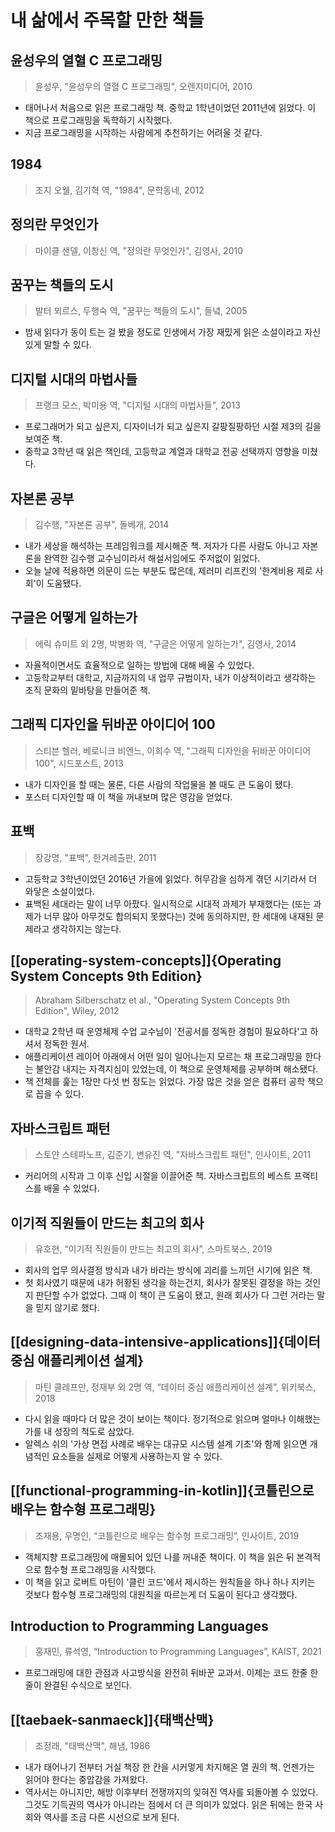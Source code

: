 # 내 삶에서 주목할 만한 책들

## 윤성우의 열혈 C 프로그래밍

> 윤성우, "윤성우의 열혈 C 프로그래밍", 오렌지미디어, 2010

* 태어나서 처음으로 읽은 프로그래밍 책. 중학교 1학년이었던 2011년에 읽었다. 이 책으로 프로그래밍을 독학하기 시작했다.
* 지금 프로그래밍을 시작하는 사람에게 추천하기는 어려울 것 같다.

## 1984

> 조지 오웰, 김기혁 역, "1984", 문학동네, 2012

## 정의란 무엇인가

> 마이클 샌델, 이창신 역, "정의란 무엇인가", 김영사, 2010

## 꿈꾸는 책들의 도시

> 발터 뫼르스, 두행숙 역, "꿈꾸는 책들의 도시", 들녘, 2005

* 밤새 읽다가 동이 트는 걸 봤을 정도로 인생에서 가장 재밌게 읽은 소설이라고 자신있게 말할 수 있다.

## 디지털 시대의 마법사들

> 프랭크 모스, 박미용 역, "디지털 시대의 마법사들", 2013

* 프로그래머가 되고 싶은지, 디자이너가 되고 싶은지 갈팡질팡하던 시절 제3의 길을 보여준 책.
* 중학교 3학년 때 읽은 책인데, 고등학교 계열과 대학교 전공 선택까지 영향을 미쳤다.

## 자본론 공부

> 김수행, "자본론 공부", 돌베개, 2014

* 내가 세상을 해석하는 프레임워크를 제시해준 책. 저자가 다른 사람도 아니고 자본론을 완역한 김수행 교수님이라서 해설서임에도 주저없이 읽었다.
* 오늘 날에 적용하면 의문이 드는 부분도 많은데, 제러미 리프킨의 '한계비용 제로 사회'이 도움됐다.

## 구글은 어떻게 일하는가

> 에릭 슈미트 외 2명, 박병화 역, "구글은 어떻게 일하는가", 김영사, 2014

* 자율적이면서도 효율적으로 일하는 방법에 대해 배울 수 있었다.
* 고등학교부터 대학교, 지금까지의 내 업무 규범이자, 내가 이상적이라고 생각하는 조직 문화의 밑바탕을 만들어준 책.

## 그래픽 디자인을 뒤바꾼 아이디어 100

> 스티븐 헬러, 베로니크 비엔느, 이희수 역, "그래픽 디자인을 뒤바꾼 아이디어 100", 시드포스트, 2013

* 내가 디자인을 할 때는 물론, 다른 사람의 작업물을 볼 때도 큰 도움이 됐다.
* 포스터 디자인할 때 이 책을 꺼내보며 많은 영감을 얻었다.

## 표백

> 장강명, "표백", 한겨레출판, 2011

* 고등학교 3학년이었던 2016년 가을에 읽었다. 허무감을 심하게 겪던 시기라서 더 와닿은 소설이었다.
* 표백된 세대라는 말이 너무 아팠다. 일시적으로 시대적 과제가 부재했다는 (또는 과제가 너무 많아 아무것도 합의되지 못했다는) 것에 동의하지만, 한 세대에 내재된 문제라고 생각하지는 않는다.

## [[operating-system-concepts]]{Operating System Concepts 9th Edition}

> Abraham Silberschatz et al., "Operating System Concepts 9th Edition", Wiley, 2012

* 대학교 2학년 때 운영체제 수업 교수님이 '전공서를 정독한 경험이 필요하다'고 하셔서 정독한 원서.
* 애플리케이션 레이어 아래에서 어떤 일이 일어나는지 모르는 채 프로그래밍을 한다는 불안감 내지는 자격지심이 있었는데, 이 책으로 운영체제를 공부하며 해소됐다.
* 책 전체를 훑는 1장만 다섯 번 정도는 읽었다. 가장 많은 것을 얻은 컴퓨터 공학 책으로 꼽을 수 있다.

## 자바스크립트 패턴

> 스토얀 스테파노프, 김준기, 변유진 역, "자바스크립트 패턴", 인사이트, 2011

* 커리어의 시작과 그 이후 신입 시절을 이끌어준 책. 자바스크립트의 베스트 프랙티스를 배울 수 있었다.

## 이기적 직원들이 만드는 최고의 회사

> 유호현, “이기적 직원들이 만드는 최고의 회사”, 스마트북스, 2019

* 회사의 업무 의사결정 방식과 내가 바라는 방식에 괴리를 느끼던 시기에 읽은 책.
* 첫 회사였기 때문에 내가 허황된 생각을 하는건지, 회사가 잘못된 결정을 하는 것인지 판단할 수가 없었다. 그때 이 책이 큰 도움이 됐고, 원래 회사가 다 그런 거라는 말을 믿지 않기로 했다.

## [[designing-data-intensive-applications]]{데이터 중심 애플리케이션 설계}

> 마틴 클레프만, 정재부 외 2명 역, “데이터 중심 애플리케이션 설계”, 위키북스, 2018

* 다시 읽을 때마다 더 많은 것이 보이는 책이다. 정기적으로 읽으며 얼마나 이해했는가를 내 성장의 척도로 삼았다.
* 알렉스 쉬의 '가상 면접 사례로 배우는 대규모 시스템 설계 기초'와 함께 읽으면 개념적인 요소들을 실제로 어떻게 사용하는지 알 수 있다.

## [[functional-programming-in-kotlin]]{코틀린으로 배우는 함수형 프로그래밍}

> 조재용, 우명인, “코틀린으로 배우는 함수형 프로그래밍”, 인사이트, 2019

* 객체지향 프로그래밍에 매몰되어 있던 나를 꺼내준 책이다. 이 책을 읽은 뒤 본격적으로 함수형 프로그래밍을 시작했다.
* 이 책을 읽고 로버트 마틴이 '클린 코드'에서 제시하는 원칙들을 하나 하나 지키는 것보다 함수형 프로그래밍의 대원칙을 따르는게 더 도움이 된다고 생각했다.

## Introduction to Programming Languages

> 홍재민, 류석영, “Introduction to Programming Languages”, KAIST, 2021

* 프로그래밍에 대한 관점과 사고방식을 완전히 뒤바꾼 교과서. 이제는 코드 한줄 한줄이 완결된 수식으로 보인다.

## [[taebaek-sanmaeck]]{태백산맥}

> 조정래, "태백산맥", 해냄, 1986

* 내가 태어나기 전부터 거실 책장 한 칸을 시커멓게 차지해온 열 권의 책. 언젠가는 읽어야 한다는 중압감을 가져왔다.
* 역사서는 아니지만, 해방 이후부터 전쟁까지의 잊혀진 역사를 되돌아볼 수 있었다. 그것도 기득권의 역사가 아니라는 점에서 더 큰 의미가 있었다. 읽은 뒤에는 한국 사회와 역사를 조금 다른 시선으로 보게 된다.
